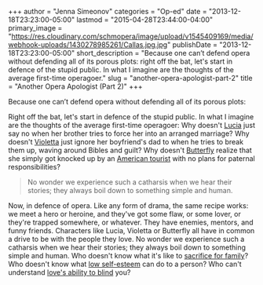 +++
author = "Jenna Simeonov"
categories = "Op-ed"
date = "2013-12-18T23:23:00-05:00"
lastmod = "2015-04-28T23:44:00-04:00"
primary_image = "https://res.cloudinary.com/schmopera/image/upload/v1545409169/media/webhook-uploads/1430278985261/Callas.jpg.jpg"
publishDate = "2013-12-18T23:23:00-05:00"
short_description = "Because one can’t defend opera without defending all of its porous plots: right off the bat, let&#039;s start in defence of the stupid public. In what I imagine are the thoughts of the average first-time operagoer."
slug = "another-opera-apologist-part-2"
title = "Another Opera Apologist (Part 2)"
+++

Because one can’t defend opera without defending all of its porous plots:

Right off the bat, let's start in defence of the stupid public. In what I imagine are the thoughts of the average first-time operagoer: Why doesn't [Lucia](http://www.metoperafamily.org/metopera/history/stories/synopsis.aspx?customid=55) just say no when her brother tries to force her into an arranged marriage? Why doesn't [Violetta](http://www.metoperafamily.org/metopera/season/synopsis/traviata) just ignore her boyfriend's dad to when he tries to break them up, waving around Bibles and guilt? Why doesn't [Butterfly](http://www.metoperafamily.org/metopera/season/synopsis/madama-butterfly) realize that she simply got knocked up by an [American tourist](http://en.wikipedia.org/wiki/Giacomo_Puccini) with no plans for paternal responsibilities?

> No wonder we experience such a catharsis when we hear their stories; they always boil down to something simple and human.

Now, in defence of opera. Like any form of drama, the same recipe works: we meet a hero or heroine, and they've got some flaw, or some lover, or they're trapped somewhere, or whatever. They have enemies, mentors, and funny friends. Characters like Lucia, Violetta or Butterfly all have in common a drive to be with the people they love. No wonder we experience such a catharsis when we hear their stories; they always boil down to something simple and human. Who doesn't know what it's like to [sacrifice for family](http://www.youtube.com/watch?v=Mtm82Q8N2Rc&ytsession=zcIGi7525eg0YLSXUEzieA8yJVjhJvxrLO3OxMk0VUh2dGuswWJ-lCqOG4JGNVVxNVImibMX5EKJ1MYSKrI-XWvCThnilKe13kJ5IgWVC0nZYzGB9ZPVX41OWbluos7g_7g5AQfw-QuunsJdP1vi4kzNdgDbM9u8afg_5B90oY2vQai-Hy6rPrT04bHSQHZDWGyMBNcYsELA0TFihLLwXAieVq9D_3xwBJXa0BuQQb5FvV9PRzTCcuxIM0Hz7VJayqWw6XYowYzwWKHTIVTnJqwkDi7L5sBfx980J0jycaEMy05LdEpDCOnmFgH9ZpP5HtVleA6b2ZjBcM0Aysu0zWcIa76ykU0Qg0jTWtCEGlTi99KyLoKLqmGUM5npheKDfBiUvSDfxmp8JW275NMucsovKiYJlvMedgqx087Igk4xkDWVejAD6OSFNa6ox435u-b6aDnnMacyE6OFQjLi2oAJ_EgcOkGZNpYX5tozZEuJ-oPZELkprP5BNU5EBl2IHMhi5oSguYUaK6NQSiVTgupHlsgSjx21qDlQdGWaL22Ppby2APvB5qYrNzqvzCUi6NPF5FLWrctFWhFNOTDKTkYuPAoeeUB-w5NiKozfBw7jHm4J6-fnPcaKHyTg9Z-u8unTz1OXSRd5HYy1HdcfFnXHmIppSY8125KPlW1sQSh0VTXfxcGlduGUpk0q0lrWkj-v-rLmJxK_s4CpwGbjCIyvzefKY2uSn9IEfTuPhOaLpyBaIKJx8MwL3S6_eXBucjhjUYCZ9HUvxiw--lQ4_Q)? Who doesn't know what [low self-esteem](http://www.youtube.com/watch?v=9qDNceGa-7k) can do to a person? Who can't understand [love's ability to blind](http://www.youtube.com/watch?v=1woH96ROG-c) you?
